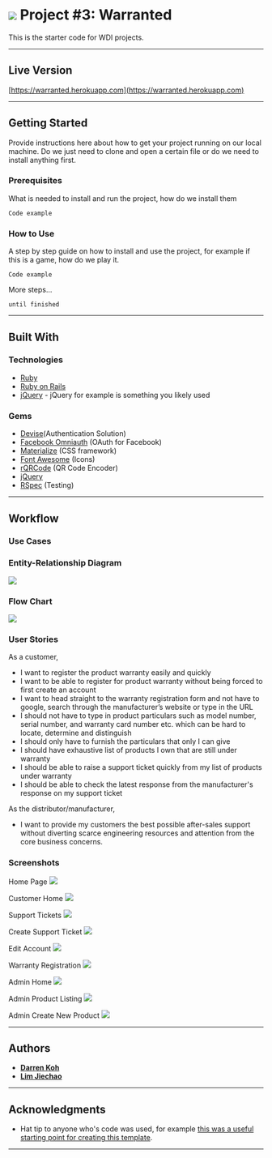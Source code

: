 # ![](./-ProjectDocumentation/ga_logo.svg) Project #3: Warranted

This is the starter code for WDI projects.

---

## Live Version

[https://warranted.herokuapp.com](https://warranted.herokuapp.com)

---
## Getting Started

Provide instructions here about how to get your project running on our local machine. Do we just need to clone and open a certain file or do we need to install anything first.

### Prerequisites

What is needed to install and run the project, how do we install them

```
Code example
```

### How to Use

A step by step guide on how to install and use the project, for example if this is a game, how do we play it.


```
Code example
```

More steps...

```
until finished
```

---

## Built With

<!-- What did you use to build it, list the technologies, plugins, gems, packages etc. -->

### Technologies

* [Ruby](https://www.ruby-lang.org/en/)
* [Ruby on Rails](http://rubyonrails.org/)
* [jQuery](http://jquery.com/) - jQuery for example is something you likely used

### Gems

* [Devise](https://github.com/plataformatec/devise)(Authentication Solution)
* [Facebook Omniauth](https://github.com/mkdynamic/omniauth-facebook) (OAuth for Facebook)
* [Materialize](http://materializecss.com/) (CSS framework)
* [Font Awesome](https://github.com/bokmann/font-awesome-rails) (Icons)
* [rQRCode](https://github.com/whomwah/rqrcode) (QR Code Encoder)
* [jQuery](https://github.com/rails/jquery-rails)
* [RSpec](http://rspec.info/) (Testing)

---

## Workflow

<!-- Did you write user stories, draw wireframes, use task tracking, produce ERDs? Did you use source control, with regular commits? Include links to them here. -->

### Use Cases


### Entity-Relationship Diagram

![](/-ProjectDocumentation/project_3_erd.svg)

### Flow Chart

![](/-ProjectDocumentation/project_3_flowchart.svg)

### User Stories

As a customer,
* I want to register the product warranty easily and quickly
* I want to be able to register for product warranty without being forced to first create an account
* I want to head straight to the warranty registration form and not have to  google, search through the manufacturer’s website or type in the URL
* I should not have to type in product particulars such as model number, serial number, and warranty card number etc. which can be hard to locate, determine and distinguish
* I should only have to furnish the particulars that only I can give
* I should have exhaustive list of products I own that are still under warranty
* I should be able to raise a support ticket quickly from my list of products under warranty
* I should be able to check the latest response from the manufacturer's response on my support ticket

As the distributor/manufacturer,
* I want to provide my customers the best possible after-sales support without diverting scarce engineering resources and attention from the core business concerns.

### Screenshots

Home Page
![](/-ProjectDocumentation/screenshots/ss1.png)

Customer Home
![](/-ProjectDocumentation/screenshots/ss2.png)

Support Tickets
![](/-ProjectDocumentation/screenshots/ss3.png)

Create Support Ticket
![](/-ProjectDocumentation/screenshots/ss4.png)

Edit Account
![](/-ProjectDocumentation/screenshots/ss5.png)

Warranty Registration
![](/-ProjectDocumentation/screenshots/ss6.png)

Admin Home
![](/-ProjectDocumentation/screenshots/ss7.png)

Admin Product Listing
![](/-ProjectDocumentation/screenshots/ss8.png)

Admin Create New Product
![](/-ProjectDocumentation/screenshots/ss9.png)

---

## Authors

* **[Darren Koh](https://github.com/keed)**
* **[Lim Jiechao](https://github.com/limjiechao)**

---

## Acknowledgments

* Hat tip to anyone who's code was used, for example [this was a useful starting point for creating this template](https://gist.github.com/PurpleBooth/109311bb0361f32d87a2).

---
